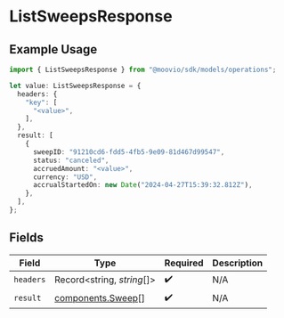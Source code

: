 # ListSweepsResponse

## Example Usage

```typescript
import { ListSweepsResponse } from "@moovio/sdk/models/operations";

let value: ListSweepsResponse = {
  headers: {
    "key": [
      "<value>",
    ],
  },
  result: [
    {
      sweepID: "91210cd6-fdd5-4fb5-9e09-81d467d99547",
      status: "canceled",
      accruedAmount: "<value>",
      currency: "USD",
      accrualStartedOn: new Date("2024-04-27T15:39:32.812Z"),
    },
  ],
};
```

## Fields

| Field                                                  | Type                                                   | Required                                               | Description                                            |
| ------------------------------------------------------ | ------------------------------------------------------ | ------------------------------------------------------ | ------------------------------------------------------ |
| `headers`                                              | Record<string, *string*[]>                             | :heavy_check_mark:                                     | N/A                                                    |
| `result`                                               | [components.Sweep](../../models/components/sweep.md)[] | :heavy_check_mark:                                     | N/A                                                    |